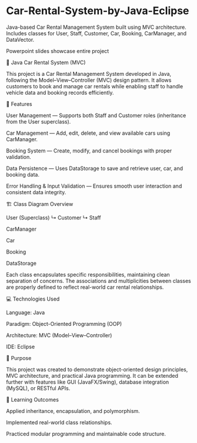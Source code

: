 # Car-Rental-System-by-Java-Eclipse
Java-based Car Rental Management System built using MVC architecture. Includes classes for User, Staff, Customer, Car, Booking, CarManager, and DataVector.

Powerpoint slides showcase entire project

🚗 Java Car Rental System (MVC)

This project is a Car Rental Management System developed in Java, following the Model–View–Controller (MVC) design pattern.
It allows customers to book and manage car rentals while enabling staff to handle vehicle data and booking records efficiently.

🧩 Features

User Management — Supports both Staff and Customer roles (inheritance from the User superclass).

Car Management — Add, edit, delete, and view available cars using CarManager.

Booking System — Create, modify, and cancel bookings with proper validation.

Data Persistence — Uses DataStorage to save and retrieve user, car, and booking data.

Error Handling & Input Validation — Ensures smooth user interaction and consistent data integrity.

🏗️ Class Diagram Overview

User (Superclass)
↳ Customer
↳ Staff

CarManager

Car

Booking

DataStorage

Each class encapsulates specific responsibilities, maintaining clean separation of concerns.
The associations and multiplicities between classes are properly defined to reflect real-world car rental relationships.

💻 Technologies Used

Language: Java

Paradigm: Object-Oriented Programming (OOP)

Architecture: MVC (Model–View–Controller)

IDE: Eclipse

🎯 Purpose

This project was created to demonstrate object-oriented design principles, MVC architecture, and practical Java programming.
It can be extended further with features like GUI (JavaFX/Swing), database integration (MySQL), or RESTful APIs.

🧠 Learning Outcomes

Applied inheritance, encapsulation, and polymorphism.

Implemented real-world class relationships.

Practiced modular programming and maintainable code structure.
